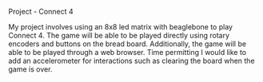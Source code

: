 Project - Connect 4

My project involves using an 8x8 led matrix with beaglebone to play Connect 4. The game will be able to be played directly using rotary encoders and buttons on the bread board. Additionally, the game will be able to be played through a web browser. Time permitting I would like to add an accelerometer for interactions such as clearing the board when the game is over.